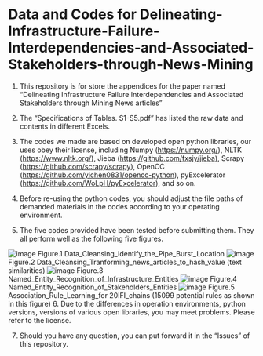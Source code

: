 # Data and Codes for Delineating-Infrastructure-Failure-Interdependencies-and-Associated-Stakeholders-through-News-Mining


1. This repository is for store the appendices for the paper named “Delineating Infrastructure Failure Interdependencies and Associated Stakeholders through Mining News articles”

2. The “Specifications of Tables. S1-S5.pdf” has listed the raw data and contents in different Excels.

3. The codes we made are based on developed open python libraries, our uses obey their license, including 
  Numpy (https://numpy.org/), 
  NLTK (https://www.nltk.org/), 
  Jieba (https://github.com/fxsjy/jieba), 
  Scrapy (https://github.com/scrapy/scrapy), 
  OpenCC (https://github.com/yichen0831/opencc-python), 
  pyExcelerator (https://github.com/WoLpH/pyExcelerator),
  and so on.

4. Before re-using the python codes, you should adjust the file paths of demanded materials in the codes according to your operating environment.

5. The five codes provided have been tested before submitting them. They all perform well as the following five figures.

![image](https://github.com/0AnonymousSite0/Raw-Data-and-Processing-Details/blob/master/Images/For_Phase_1_%20Data_Cleansing_Identify_the_Pipe_Burst_Location.png)
Figure.1 Data_Cleansing_Identify_the_Pipe_Burst_Location
![image](https://github.com/0AnonymousSite0/Raw-Data-and-Processing-Details/blob/master/Images/For_Phase_1_%20Data_Cleansing_Tranforming%20news%20articles%20to%20hash%20value%20(text%20similarities).png)
Figure.2 Data_Cleansing_Tranforming_news_articles_to_hash_value (text similarities)
![image](https://github.com/0AnonymousSite0/Raw-Data-and-Processing-Details/blob/master/Images/For_Phase_3_Named_Entity_Recognition_of_Infrastructure_Entities.png)
Figure.3 Named_Entity_Recognition_of_Infrastructure_Entities
![image](https://github.com/0AnonymousSite0/Raw-Data-and-Processing-Details/blob/master/Images/For_Phase_3_Named_Entity_Recognition_of_Stakeholders_Entities.png)
Figure.4 Named_Entity_Recognition_of_Stakeholders_Entities
![image](https://github.com/0AnonymousSite0/Raw-Data-and-Processing-Details/blob/master/Images/For_Phase_5_Association_Rule_Learning_for%20IFI_chains.png)
Figure.5 Association_Rule_Learning_for 20IFI_chains (15099 potential rules as shown in this figure)
6. Due to the differences in operation environments, python versions, versions of various open libraries, you may meet problems. Please refer to the license.

7. Should you have any question, you can put forward it in the “Issues” of this repository.

